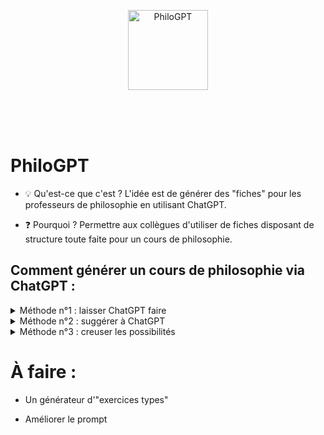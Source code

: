 <p align="center">
    <img width="128" height="128" src="https://i.imgur.com/CpjM4fM.png" alt="PhiloGPT">
    <br>
    <br>
    <br>
</p>

<br>

# PhiloGPT

- 💡 Qu'est-ce que c'est ? L'idée est de générer des "fiches" pour les professeurs de philosophie en utilisant ChatGPT.

- ❓ Pourquoi ? Permettre aux collègues d'utiliser de fiches disposant de structure toute faite pour un cours de philosophie.


## Comment générer un cours de philosophie via ChatGPT :


<details>
  <summary>Méthode n°1 : laisser ChatGPT faire</summary>
  

### Identifier les informations génériques nécéssaires à un cours de philosophie

- Une perspective parmi celle du programme
- Une notions et un auteur
- Proposer un travail qui laisse les élèves en autonomie
- Proposer une distinctions conceptuelle
- Déterminer un problème
- Élaborer un concept
- Proposer un exemple pertinent
- Élaborer un argument
- Utiliser et expliquer un repère du programme 

### Le prompt :

```

• Les trois perspectives du programme de philosophie sont :
- "L’existence humaine et la culture".
- "La morale et la politique".
- "La connaissance"

• Les notions du programme de philosophie sont : 
"L’art / Le bonheur / La conscience / Le devoir / L’État / L’inconscient / La justice / Le langage / La liberté / La nature / La raison / La religion / La science / La technique / Le temps / Le travail / La vérité".

• Les repères du programme de philosophie sont : 
"Absolu/relatif – Abstrait/concret – En acte/en puissance – Analyse/synthèse – Concept/ image/métaphore – Contingent/nécessaire – Croire/savoir – Essentiel/accidentel – Exemple/preuve - Expliquer/comprendre – En fait/en droit – Formel/matériel – Genre/ espèce/individu – Hypothèse/conséquence/conclusion – Idéal/réel – Identité/égalité/ différence – Impossible/possible – Intuitif/discursif – Légal/légitime – Médiat/immédiat – Objectif/subjectif/intersubjectif – Obligation/contrainte – Origine/fondement – Persuader/ convaincre – Principe/cause/fin – Public/privé – Ressemblance/analogie – Théorie/pratique – Transcendant/immanent – Universel/général/particulier/singulier – Vrai/probable/certain".

• Les auteurs du programme de philosophie sont :
"Les présocratiques ; Platon ; Aristote ; Zhuangzi ; Épicure ; Cicéron ; Lucrèce ; Sénèque ; Épictète ; Marc Aurèle ; Nāgārjuna ; Sextus Empiricus ; Plotin ; Augustin ; Avicenne ; Anselme ; Averroès ; Maïmonide ; Thomas d’Aquin ; Guillaume d’Occam. N. Machiavel ; M. Montaigne (de) ; F. Bacon ; T. Hobbes ; R. Descartes ; B. Pascal ; J. Locke ; B. Spinoza ; N. Malebranche ; G. W. Leibniz ; G. Vico ; G. Berkeley ; Montesquieu ; D. Hume ; J.-J. Rousseau ; D. Diderot ; E. Condillac (de) ; A. Smith ; E. Kant ; J. Bentham. G.W.H. Hegel ; A. Schopenhauer ; A. Comte ; A.- A. Cournot ; L. Feuerbach ; A. Tocqueville (de) ; J.-S. Mill ; S. Kierkegaard ; K. Marx ; F. Engels ; W. James ; F. Nietzsche ; S. Freud ; E. Durkheim ; H. Bergson ; E. Husserl ; M. Weber ; Alain ; M. Mauss ; B. Russell ; K. Jaspers ; G. Bachelard ; M. Heidegger ; L. Wittgenstein ; W. Benjamin ; K. Popper ; V. Jankélévitch ; H. Jonas ; R. Aron ; J.-P. Sartre ; H. Arendt ; E. Levinas ; S. de Beauvoir ; C. Lévi-Strauss ; M. Merleau-Ponty ; S. Weil ; J. Hersch ; P. Ricœur ; E. Anscombe ; I. Murdoch ; J. Rawls ; G. Simondon ; M. Foucault ; H. Putnam.".

---

Pour un cours de philosophie au lycée, qui dure environ 55 minutes : 

1. Choisir une perspective du programme de philosophie, une notion du programme de philosophie et un auteur du programme de philosophie.
2. Élaborer la pensée de l'auteur sur la notion, en faisant référence à un livre si possible. Développer et argumenter de façon rigoureuse.
3. Mobiliser un exemple pertinent.
4. Proposer une distinction conceptuelle en rapport avec les deux tâches précédentes.
5. Proposer l'usage pertinent d'un repère du programme de philosophie.
(optionnel)
6. Proposer un travail sous forme d'exercice qui permet aux élèves de travailler en autonomie parmi la liste suivante :
- QCM
- explication de texte
- rédaction d'un paragraphe argumenté

```
  
  
</details>

<details>
  <summary>Méthode n°2 : suggérer à ChatGPT</summary>
  
 Il suffit de reprendre le prompt et de le modifier pour insérer l'auteur/le repère/la notion/la perspective que vous désirez :
  
  ```
• Les trois perspectives du programme de philosophie sont :
- "L’existence humaine et la culture".
- "La morale et la politique".
- "La connaissance".

• Les notions du programme de philosophie sont : 
"L’art / Le bonheur / La conscience / Le devoir / L’État / L’inconscient / La justice / Le langage / La liberté / La nature / La raison / La religion / La science / La technique / Le temps / Le travail / La vérité".

• Les repères du programme de philosophie sont : 
"Absolu/relatif – Abstrait/concret – En acte/en puissance – Analyse/synthèse – Concept/ image/métaphore – Contingent/nécessaire – Croire/savoir – Essentiel/accidentel – Exemple/preuve - Expliquer/comprendre – En fait/en droit – Formel/matériel – Genre/ espèce/individu – Hypothèse/conséquence/conclusion – Idéal/réel – Identité/égalité/ différence – Impossible/possible – Intuitif/discursif – Légal/légitime – Médiat/immédiat – Objectif/subjectif/intersubjectif – Obligation/contrainte – Origine/fondement – Persuader/ convaincre – Principe/cause/fin – Public/privé – Ressemblance/analogie – Théorie/pratique – Transcendant/immanent – Universel/général/particulier/singulier – Vrai/probable/certain".

---

Pour un cours de philosophie au lycée, qui dure environ 55 minutes : 

1. Choisir une perspective du programme de philosophie, une notion du programme de philosophie pour l'auteur "Émile Durkheim".
2. Élaborer la pensée de l'auteur sur la notion, en faisant référence à un livre si possible. Développer et argumenter de façon rigoureuse.
3. Mobiliser un exemple pertinent.
4. Proposer une distinction conceptuelle en rapport avec les deux tâches précédentes.
5. Proposer l'usage pertinent d'un repère du programme de philosophie.
  ```
  
</details>

<details>
  <summary>Méthode n°3 : creuser les possibilités</summary>
  
[Cette page](https://lacavernedeplaton.fr/GPT/index.php) séléctionne aléatoirement parmi les listes des combinaisons auteurs/repères etc. pour former un prompt tout fait.

Exemple : 
  
  ```
Perspective du programme : La morale et la politique .
Notion du programme : Conscience .
Auteur : K. Marx .

1) Élaborer la pensée de l'auteur sur la notion, en faisant référence à un livre si possible. Développer et argumenter de façon rigoureuse.

2) Mobiliser un exemple pertinent.

3) Proposer une distinction conceptuelle qui permet de comprendre l'argument de l'auteur.

4) Proposer une analyse de ce qu vient d'être dit en utilisant ce repère du programme : Légal/légitime .
---
1 :
```
  
</details>

# À faire :

- Un générateur d'"exercices types"

- Améliorer le prompt
